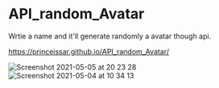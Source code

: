 # API_random_Avatar

Wrtie a name and it'll generate randomly a avatar though api.

 https://princeissar.github.io/API_random_Avatar/
 
 
 ![Screenshot 2021-05-05 at 20 23 28](https://user-images.githubusercontent.com/82021741/117190490-c6d39780-addf-11eb-8ce2-4875cc350cff.png)
![Screenshot 2021-05-04 at 10 34 13](https://user-images.githubusercontent.com/82021741/117190493-c804c480-addf-11eb-8a54-020fe0fe617c.png)

